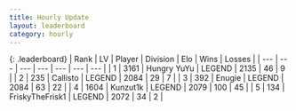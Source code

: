 ```yaml
---
title: Hourly Update
layout: leaderboard
category: hourly
---
```


{: .leaderboard}
| Rank | LV | Player | Division | Elo | Wins | Losses |
| --- | --- | --- | --- | --- | --- | --- |
| <span data-change="0">1</span> | 3161 | <span title="ID: 164871">Hungry YuYu</span> | LEGEND | <span data-change="0">2135</span> | <span data-change="0">46</span> | <span data-change="0">9</span> |
| <span data-change="2">2</span> | 235 | <span title="ID: 619928">Callisto</span> | LEGEND | <span data-change="11">2084</span> | <span data-change="2">29</span> | <span data-change="0">7</span> |
| <span data-change="-1">3</span> | 392 | <span title="ID: 623502">Enugie</span> | LEGEND | <span data-change="0">2084</span> | <span data-change="0">63</span> | <span data-change="0">22</span> |
| <span data-change="-1">4</span> | 1604 | <span title="ID: 392407">Kunzut1k</span> | LEGEND | <span data-change="0">2079</span> | <span data-change="0">100</span> | <span data-change="0">45</span> |
| <span data-change="1">5</span> | 134 | <span title="ID: 196788">FriskyTheFrisk1</span> | LEGEND | <span data-change="7">2072</span> | <span data-change="1">34</span> | <span data-change="0">2</span> |